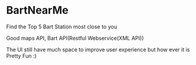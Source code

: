 # BartNearMe
Find the Top 5 Bart Station most close to you

Good maps API, Bart API(Restful Webservice(XML API))

The UI still have much space to improve user experience but how ever it is Pretty Fun :)
